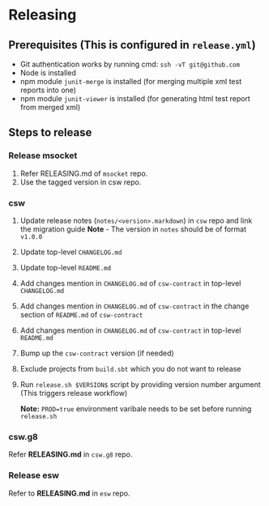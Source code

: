 # Releasing

## Prerequisites (This is configured in `release.yml`)

* Git authentication works by running cmd: `ssh -vT git@github.com`
* Node is installed
* npm module `junit-merge` is installed (for merging multiple xml test reports into one)
* npm module `junit-viewer` is installed (for generating html test report from merged xml)

## Steps to release

### Release msocket

1. Refer RELEASING.md of `msocket` repo.
2. Use the tagged version in csw repo.

### csw

1. Update release notes (`notes/<version>.markdown`) in `csw` repo and link the migration guide
 **Note** - The version in `notes` should be of format `v1.0.0`
2. Update top-level `CHANGELOG.md`
3. Update top-level `README.md`
4. Add changes mention in `CHANGELOG.md` of `csw-contract` in top-level `CHANGELOG.md`
5. Add changes mention in `CHANGELOG.md` of `csw-contract` in the change section of `README.md` of `csw-contract`
6. Add changes mention in `CHANGELOG.md` of `csw-contract` in top-level `README.md`
7. Bump up the `csw-contract` version (if needed)
8. Exclude projects from `build.sbt` which you do not want to release
9. Run `release.sh $VERSION$` script by providing version number argument (This triggers release workflow)

    **Note:** `PROD=true` environment varibale needs to be set before running `release.sh`

### csw.g8

Refer **RELEASING.md** in `csw.g8` repo.

### Release esw

Refer to **RELEASING.md** in `esw` repo.

